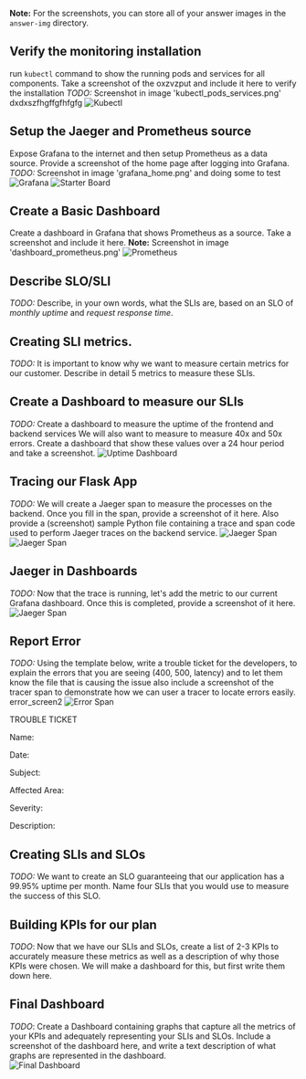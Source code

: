 **Note:** For the screenshots, you can store all of your answer images in the `answer-img` directory.

## Verify the monitoring installation

run `kubectl` command to show the running pods and services for all components. Take a screenshot of the oxzvzput and include it here to verify the installation
*TODO:* Screenshot in image 'kubectl_pods_services.png' dxdxszfhgffgfhfgfg    ![Kubectl](https://github.com/jdubya747/CNAND_nd064_C4_Observability_Starter_Files/blob/master/Project_Starter_Files-Building_a_Metrics_Dashboard/answer-img/kubectl_pods_services.png)

## Setup the Jaeger and Prometheus source
Expose Grafana to the internet and then setup Prometheus as a data source. Provide a screenshot of the home page after logging into Grafana.
*TODO:* Screenshot in image 'grafana_home.png' and doing some to test
![Grafana](https://github.com/jdubya747/CNAND_nd064_C4_Observability_Starter_Files/blob/master/Project_Starter_Files-Building_a_Metrics_Dashboard/answer-img/grafana_data_sources.png?raw=true)
![Starter Board](https://github.com/jdubya747/CNAND_nd064_C4_Observability_Starter_Files/blob/master/Project_Starter_Files-Building_a_Metrics_Dashboard/answer-img/grafana_home.png?raw=true)

## Create a Basic Dashboard
Create a dashboard in Grafana that shows Prometheus as a source. Take a screenshot and include it here.
**Note:** Screenshot in image 'dashboard_prometheus.png' ![Prometheus](https://github.com/jdubya747/CNAND_nd064_C4_Observability_Starter_Files/blob/master/Project_Starter_Files-Building_a_Metrics_Dashboard/answer-img/dashboard_prometheus.png)

## Describe SLO/SLI
*TODO:* Describe, in your own words, what the SLIs are, based on an SLO of *monthly uptime* and *request response time*.

## Creating SLI metrics.
*TODO:* It is important to know why we want to measure certain metrics for our customer. Describe in detail 5 metrics to measure these SLIs. 

## Create a Dashboard to measure our SLIs
*TODO:* Create a dashboard to measure the uptime of the frontend and backend services We will also want to measure to measure 40x and 50x errors. Create a dashboard that show these values over a 24 hour period and take a screenshot.
![Uptime Dashboard](https://github.com/jdubya747/CNAND_nd064_C4_Observability_Starter_Files/blob/master/Project_Starter_Files-Building_a_Metrics_Dashboard/answer-img/uptime_dash.png)

## Tracing our Flask App
*TODO:*  We will create a Jaeger span to measure the processes on the backend. Once you fill in the span, provide a screenshot of it here. Also provide a (screenshot) sample Python file containing a trace and span code used to perform Jaeger traces on the backend service.
![Jaeger Span](https://github.com/jdubya747/CNAND_nd064_C4_Observability_Starter_Files/blob/master/Project_Starter_Files-Building_a_Metrics_Dashboard/answer-img/jaeger_span.png)
![Jaeger Span](https://github.com/jdubya747/CNAND_nd064_C4_Observability_Starter_Files/blob/master/Project_Starter_Files-Building_a_Metrics_Dashboard/answer-img/span_python.png)

## Jaeger in Dashboards
*TODO:* Now that the trace is running, let's add the metric to our current Grafana dashboard. Once this is completed, provide a screenshot of it here.
![Jaeger Span](https://github.com/jdubya747/CNAND_nd064_C4_Observability_Starter_Files/blob/master/Project_Starter_Files-Building_a_Metrics_Dashboard/answer-img/jaeger_dashboard.png)

## Report Error
*TODO:* Using the template below, write a trouble ticket for the developers, to explain the errors that you are seeing (400, 500, latency) and to let them know the file that is causing the issue also include a screenshot of the tracer span to demonstrate how we can user a tracer to locate errors easily.
error_screen2
![Error Span](https://github.com/jdubya747/CNAND_nd064_C4_Observability_Starter_Files/blob/master/Project_Starter_Files-Building_a_Metrics_Dashboard/answer-img/error_screen2.png)

TROUBLE TICKET

Name:

Date:

Subject:

Affected Area:

Severity:

Description:


## Creating SLIs and SLOs
*TODO:* We want to create an SLO guaranteeing that our application has a 99.95% uptime per month. Name four SLIs that you would use to measure the success of this SLO.

## Building KPIs for our plan
*TODO*: Now that we have our SLIs and SLOs, create a list of 2-3 KPIs to accurately measure these metrics as well as a description of why those KPIs were chosen. We will make a dashboard for this, but first write them down here.

## Final Dashboard
*TODO*: Create a Dashboard containing graphs that capture all the metrics of your KPIs and adequately representing your SLIs and SLOs. Include a screenshot of the dashboard here, and write a text description of what graphs are represented in the dashboard.  
![Final Dashboard](https://github.com/jdubya747/CNAND_nd064_C4_Observability_Starter_Files/blob/master/Project_Starter_Files-Building_a_Metrics_Dashboard/answer-img/final_dashboard.png)
